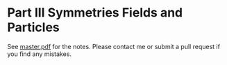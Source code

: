 # Part III Symmetries Fields and Particles 

See [master.pdf](https://raw.githubusercontent.com/CianLM/Symmetries-Fields-and-Particles/main/master.pdf) for the notes. Please contact me or submit a pull request if you find any mistakes.


